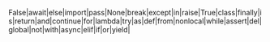 False|await|else|import|pass|None|break|except|in|raise|True|class|finally|is|return|and|continue|for|lambda|try|as|def|from|nonlocal|while|assert|del|global|not|with|async|elif|if|or|yield|

